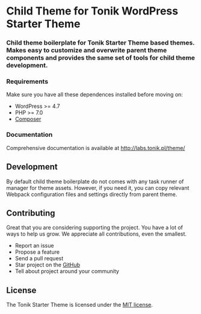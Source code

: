 # Child Theme for Tonik WordPress Starter Theme

### Child theme boilerplate for Tonik Starter Theme based themes. Makes easy to customize and overwrite parent theme components and provides the same set of tools for child theme development.

### Requirements

Make sure you have all these dependences installed before moving on:

- WordPress >= 4.7
- PHP >= 7.0
- [Composer](https://getcomposer.org)

### Documentation

Comprehensive documentation is available at http://labs.tonik.pl/theme/

## Development

By default child theme boilerplate do not comes with any task runner of manager for theme assets. However, if you need it, you can copy relevant Webpack configuration files and settings directly from parent theme.

## Contributing

Great that you are considering supporting the project. You have a lot of ways to help us grow. We appreciate all contributions, even the smallest.

- Report an issue
- Propose a feature
- Send a pull request
- Star project on the [GitHub](https://github.com/tonik/child-theme)
- Tell about project around your community

## License

The Tonik Starter Theme is licensed under the [MIT license](http://opensource.org/licenses/MIT).
